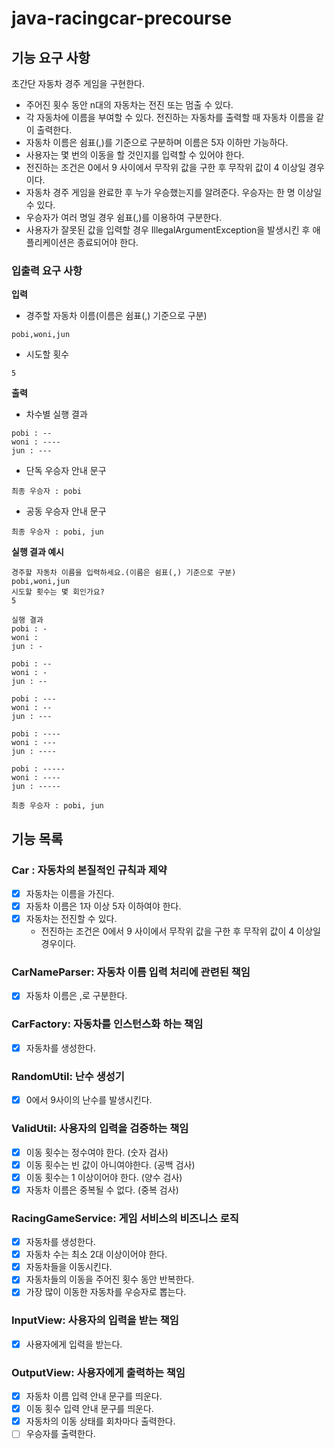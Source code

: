 # java-racingcar-precourse
## 기능 요구 사항
초간단 자동차 경주 게임을 구현한다.
- 주어진 횟수 동안 n대의 자동차는 전진 또는 멈출 수 있다.
- 각 자동차에 이름을 부여할 수 있다. 전진하는 자동차를 출력할 때 자동차 이름을 같이 출력한다.
- 자동차 이름은 쉼표(,)를 기준으로 구분하며 이름은 5자 이하만 가능하다.
- 사용자는 몇 번의 이동을 할 것인지를 입력할 수 있어야 한다.
- 전진하는 조건은 0에서 9 사이에서 무작위 값을 구한 후 무작위 값이 4 이상일 경우이다.
- 자동차 경주 게임을 완료한 후 누가 우승했는지를 알려준다. 우승자는 한 명 이상일 수 있다.
- 우승자가 여러 명일 경우 쉼표(,)를 이용하여 구분한다.
- 사용자가 잘못된 값을 입력할 경우 IllegalArgumentException을 발생시킨 후 애플리케이션은 종료되어야 한다.

### 입출력 요구 사항
**입력**
- 경주할 자동차 이름(이름은 쉼표(,) 기준으로 구분)
```
pobi,woni,jun
```
- 시도할 횟수
```
5
```
**출력**
- 차수별 실행 결과
```
pobi : --
woni : ----
jun : ---
```
- 단독 우승자 안내 문구
```
최종 우승자 : pobi
```
- 공동 우승자 안내 문구
```
최종 우승자 : pobi, jun
```
**실행 결과 예시**
```
경주할 자동차 이름을 입력하세요.(이름은 쉼표(,) 기준으로 구분)
pobi,woni,jun
시도할 횟수는 몇 회인가요?
5

실행 결과
pobi : -
woni : 
jun : -

pobi : --
woni : -
jun : --

pobi : ---
woni : --
jun : ---

pobi : ----
woni : ---
jun : ----

pobi : -----
woni : ----
jun : -----

최종 우승자 : pobi, jun
```
## 기능 목록
### Car : 자동차의 본질적인 규칙과 제약
- [X] 자동차는 이름을 가진다.
- [X] 자동차 이름은 1자 이상 5자 이하여야 한다.
- [X] 자동차는 전진할 수 있다. 
  - 전진하는 조건은 0에서 9 사이에서 무작위 값을 구한 후 무작위 값이 4 이상일 경우이다.

### CarNameParser: 자동차 이름 입력 처리에 관련된 책임
- [X] 자동차 이름은 ,로 구분한다.

### CarFactory: 자동차를 인스턴스화 하는 책임
- [X] 자동차를 생성한다.

### RandomUtil: 난수 생성기
- [X] 0에서 9사이의 난수를 발생시킨다.

### ValidUtil: 사용자의 입력을 검증하는 책임
- [X] 이동 횟수는 정수여야 한다. (숫자 검사)
- [X] 이동 횟수는 빈 값이 아니여야한다. (공백 검사)
- [X] 이동 횟수는 1 이상이어야 한다. (양수 검사)
- [X] 자동차 이름은 중복될 수 없다. (중복 검사)

### RacingGameService: 게임 서비스의 비즈니스 로직
- [X] 자동차를 생성한다.
- [X] 자동차 수는 최소 2대 이상이어야 한다.
- [X] 자동차들을 이동시킨다.
- [X] 자동차들의 이동을 주어진 횟수 동안 반복한다.
- [x] 가장 많이 이동한 자동차를 우승자로 뽑는다.

### InputView: 사용자의 입력을 받는 책임
- [X] 사용자에게 입력을 받는다.

### OutputView: 사용자에게 출력하는 책임
- [X] 자동차 이름 입력 안내 문구를 띄운다.
- [X] 이동 횟수 입력 안내 문구를 띄운다.
- [X] 자동차의 이동 상태를 회차마다 출력한다.
- [ ] 우승자를 출력한다.